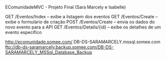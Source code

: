 ﻿EComunidadeMVC - Projeto Final (Sara Marcely e Isabelle)

GET /Eventos/Index – exibe a listagem dos eventos
GET /Eventos/Create – exibe o formulário de criação
POST /Eventos/Create – envia os dados do novo evento para a API
GET /Eventos/Details/{id} – exibe os detalhes de um evento específico

http://ecomunidade.somee.com/
DB-DS-SARAMARCELY.mssql.somee.com
ftp://db-ds-saramarcely.backup.somee.com/DB-DS-SARAMARCELY_MSSql_Database_Backup
